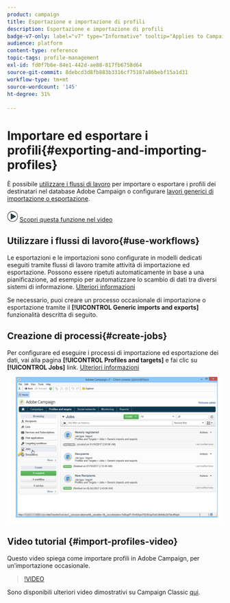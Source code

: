 ```yaml
---
product: campaign
title: Esportazione e importazione di profili
description: Esportazione e importazione di profili
badge-v7-only: label="v7" type="Informative" tooltip="Applies to Campaign Classic v7 only"
audience: platform
content-type: reference
topic-tags: profile-management
exl-id: fd0f7b6e-84e1-442d-ae88-817fb6758d64
source-git-commit: 8debcd3d8fb883b3316cf75187a86bebf15a1d31
workflow-type: tm+mt
source-wordcount: '145'
ht-degree: 31%

---
```


# Importare ed esportare i profili{#exporting-and-importing-profiles}



È possibile [utilizzare i flussi di lavoro](#use-workflows) per importare o esportare i profili dei destinatari nel database Adobe Campaign o configurare [lavori generici di importazione o esportazione](#create-jobs).

![](assets/do-not-localize/how-to-video.png) [Scopri questa funzione nel video](#import-profiles-video)

## Utilizzare i flussi di lavoro{#use-workflows}

Le esportazioni e le importazioni sono configurate in modelli dedicati eseguiti tramite flussi di lavoro tramite attività di importazione ed esportazione. Possono essere ripetuti automaticamente in base a una pianificazione, ad esempio per automatizzare lo scambio di dati tra diversi sistemi di informazione. [Ulteriori informazioni](../../platform/using/import-export-workflows.md#best-practices-when-importing-data)

Se necessario, puoi creare un processo occasionale di importazione o esportazione tramite il **[!UICONTROL Generic imports and exports]** funzionalità descritta di seguito.

## Creazione di processi{#create-jobs}

Per configurare ed eseguire i processi di importazione ed esportazione dei dati, vai alla pagina **[!UICONTROL Profiles and targets]** e fai clic su **[!UICONTROL Jobs]** link. [Ulteriori informazioni](../../platform/using/about-generic-imports-exports.md)

![](assets/s_ncs_user_interface_import_link.png)


## Video tutorial {#import-profiles-video}

Questo video spiega come importare profili in Adobe Campaign, per un’importazione occasionale.

>[!VIDEO](https://video.tv.adobe.com/v/25608?quality=12)

Sono disponibili ulteriori video dimostrativi su Campaign Classic [qui](https://experienceleague.adobe.com/docs/campaign-classic-learn/tutorials/overview.html?lang=it).
